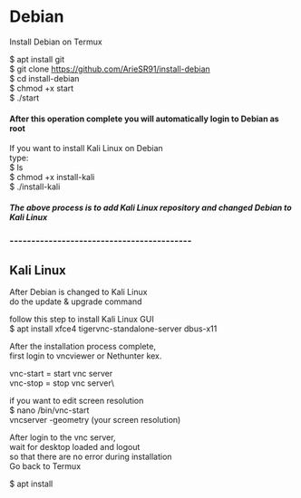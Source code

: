 # Debian
Install Debian on Termux


$ apt install git\
$ git clone https://github.com/ArieSR91/install-debian \
$ cd install-debian\
$ chmod +x start\
$ ./start

#### After this operation complete you will automatically login to Debian as root
If you want to install Kali Linux on Debian\
type: \
$ ls\
$ chmod +x install-kali\
$ ./install-kali
##### The above process is to add Kali Linux repository and changed Debian to Kali Linux
### ------------------------------------------
## Kali Linux
After Debian is changed to Kali Linux\
do the update & upgrade command


follow this step to install Kali Linux GUI \
$ apt install xfce4 tigervnc-standalone-server dbus-x11


After the installation process complete,\
first login to vncviewer or Nethunter kex.


vnc-start = start vnc server\
vnc-stop = stop vnc server\


if you want to edit screen resolution \
$ nano /bin/vnc-start\
vncserver -geometry (your screen resolution)

After login to the vnc server,\
wait for desktop loaded and logout\
so that there are no error during installation\
Go back to Termux


$ apt install 

